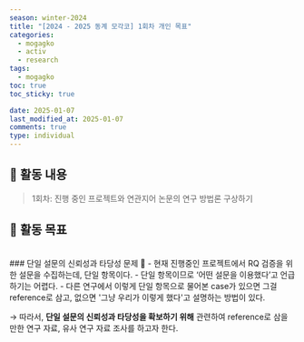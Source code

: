 ```yaml
---
season: winter-2024
title: "[2024 - 2025 동계 모각코] 1회차 개인 목표"
categories:
  - mogagko
  - activ
  - research
tags:
  - mogagko
toc: true
toc_sticky: true

date: 2025-01-07
last_modified_at: 2025-01-07
comments: true
type: individual
---
```


## 📍 활동 내용
> 1회차: 진행 중인 프로젝트와 연관지어 논문의 연구 방법론 구상하기

## 📍 활동 목표

<br>
### 단일 설문의 신뢰성과 타당성 문제 🤔
- 현재 진행중인 프로젝트에서 RQ 검증을 위한 설문을 수집하는데, 단일 항목이다.
- 단일 항목이므로 ‘어떤 설문을 이용했다’고 언급하기는 어렵다.
- 다른 연구에서 이렇게 단일 항목으로 물어본 case가 있으면 그걸 reference로 삼고, 없으면 '그냥 우리가 이렇게 했다'고 설명하는 방법이 있다.

→ 따라서, **단일 설문의 신뢰성과 타당성을 확보하기 위해** 관련하여 reference로 삼을 만한 연구 자료, 유사 연구 자료 조사를 하고자 한다.
